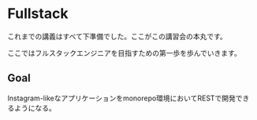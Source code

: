 # Fullstack

これまでの講義はすべて下準備でした。ここがこの講習会の本丸です。

ここではフルスタックエンジニアを目指すための第一歩を歩んでいきます。

## Goal

Instagram-likeなアプリケーションをmonorepo環境においてRESTで開発できるようになる。
